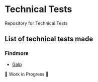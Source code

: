 # Technical Tests
Repository for Technical Tests

## List of technical tests made

### Findmore
* [Galp](/findmore/galp/challenge_description.md)

:construction: Work in Progress :construction: